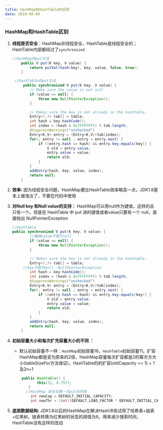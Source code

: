 ```yaml
---
title: HashMap和HashTable的区别
date: 2019-08-09
---
```

### HashMap和HashTable区别

1. **线程是否安全**：HashMap非线程安全，HashTable是线程安全的；HashTable内部都经过了`synchronized`

   ```java
   //HashMap的put方法
       public V put(K key, V value) {
           return putVal(hash(key), key, value, false, true);
       }
   
   	//HashTable的put方法
   	    public synchronized V put(K key, V value) {
           // Make sure the value is not null
           if (value == null) {
               throw new NullPointerException();
           }
   
           // Makes sure the key is not already in the hashtable.
           Entry<?,?> tab[] = table;
           int hash = key.hashCode();
           int index = (hash & 0x7FFFFFFF) % tab.length;
           @SuppressWarnings("unchecked")
           Entry<K,V> entry = (Entry<K,V>)tab[index];
           for(; entry != null ; entry = entry.next) {
               if ((entry.hash == hash) && entry.key.equals(key)) {
                   V old = entry.value;
                   entry.value = value;
                   return old;
               }
           }
           addEntry(hash, key, value, index);
           return null;
       }
   
   
   ```

   

2. **效率:** 因为线程安全问题，HashMap要比HashTable效率略高一点，JDK1.8基本上被淘汰了，不要在代码中使用

3. **对Null key 和Null value的支持：** HashMap可以用null作为键值，这样的且只有一个。但是在 HashTable 中 put 进的键值或者value只要有一个 null，直接抛出 NullPointerException

   ```java
   //HashTable
   public synchronized V put(K key, V value) {
           //确保value不等于null
           if (value == null) {
               throw new NullPointerException();
           }
   
           // Makes sure the key is not already in the hashtable.
           Entry<?,?> tab[] = table;
       	//key不能为null--NullPointerException
           int hash = key.hashCode();
           int index = (hash & 0x7FFFFFFF) % tab.length;
           @SuppressWarnings("unchecked")
           Entry<K,V> entry = (Entry<K,V>)tab[index];
           for(; entry != null ; entry = entry.next) {
               if ((entry.hash == hash) && entry.key.equals(key)) {
                   V old = entry.value;
                   entry.value = value;
                   return old;
               }
           }
           addEntry(hash, key, value, index);
           return null;
       }
   ```

4. **初始容量大小和每次扩充容量大小的不同 ：**

   - 默认初始容量不一样：`HashMap`初始容量16，`HashTable`初始容量11。扩容HashMap都是变为原来的2倍，HashMap容量每次扩容都是2的幂次方大小(tableSizeFor方法保证)，HashTable的的扩容(oldCapacity &lt;&lt; 1) + 1及2n+1

     ```java
      public Hashtable() {
             this(11, 0.75f);
         }
     	//HashMap 发生在第一次put的时候
          int newCap = DEFAULT_INITIAL_CAPACITY;
          int newThr = (int)(DEFAULT_LOAD_FACTOR * DEFAULT_INITIAL_CAPACITY);
     ```

5. **底层数据结构:** JDK1.8以后的HashMap在解决Hash冲突试用了哈希表+链表+红黑树，链表转换为红黑树的状态的阈值为8。用来减少搜索时间，HashTable没有这样的改动



